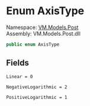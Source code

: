 # <a id="VM_Models_Post_AxisType"></a> Enum AxisType

Namespace: [VM.Models.Post](VM.Models.Post.md)  
Assembly: VM.Models.Post.dll  

```csharp
public enum AxisType
```

## Fields

`Linear = 0` 

`NegativeLogarithmic = 2` 

`PositiveLogarithmic = 1` 

